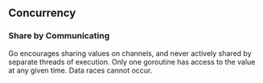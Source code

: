 ## Concurrency

### Share by Communicating

Go encourages sharing values on channels, and never actively shared by separate threads of execution. Only one goroutine has access to the value at any given time. Data races cannot occur.
